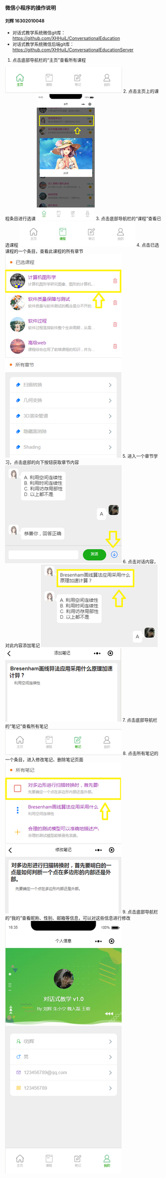 ### 微信小程序的操作说明
#### 刘辉 16302010048
+ 对话式教学系统微信git库：https://github.com/XHHuiL/ConversationalEducation
+ 对话式教学系统微信后端git库：https://github.com/XHHuiL/ConversationalEducationServer
1. 点击底部导航栏的“主页”查看所有课程
<img src="https://github.com/XHHuiL/TestMarkDownZip/blob/master/home-bar.png" div>
2. 点击主页上的课程条目进行选课
<img src="https://github.com/XHHuiL/TestMarkDownZip/blob/master/select_course.png" div>
3. 点击底部导航栏的“课程”查看已选课程
<img src="https://github.com/XHHuiL/TestMarkDownZip/blob/master/course-bar.png" div>
4. 点击已选课程的一个条目，查看此课程的所有章节
<img src="https://github.com/XHHuiL/TestMarkDownZip/blob/master/taken-course.png" div>
<img src="https://github.com/XHHuiL/TestMarkDownZip/blob/master/chapters.png" div>
5. 进入一个章节学习，点击底部的向下按钮获取章节内容
<img src="https://github.com/XHHuiL/TestMarkDownZip/blob/master/chat.png" div>
6. 点击对话内容，对此内容添加笔记
<img src="https://github.com/XHHuiL/TestMarkDownZip/blob/master/click_content.png" div>
<img src="https://github.com/XHHuiL/TestMarkDownZip/blob/master/add_note.png" div>
7. 点击底部导航栏的“笔记”查看所有笔记
<img src="https://github.com/XHHuiL/TestMarkDownZip/blob/master/note-bar.png" div>
8. 点击所有笔记的一个条目，进入修改笔记、删除笔记页面
<img src="https://github.com/XHHuiL/TestMarkDownZip/blob/master/notes.png" div>
<img src="https://github.com/XHHuiL/TestMarkDownZip/blob/master/change-note.png" div>
9. 点击底部导航栏的“我的”查看昵称、性别、邮箱等信息，可以对这些信息进行修改
<img src="https://github.com/XHHuiL/TestMarkDownZip/blob/master/mine.png" div>
